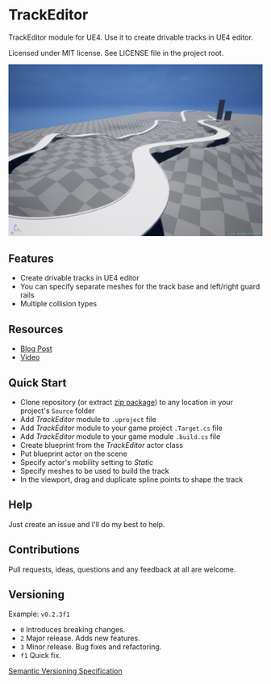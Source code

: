 # TrackEditor

TrackEditor module for UE4. Use it to create drivable tracks in UE4 editor.

Licensed under MIT license. See LICENSE file in the project root.

![TrackEditor cover screenshot](/Resources/cover_screenshot.png?raw=true "UE4 GraphPlotter module")

Features
--------

- Create drivable tracks in UE4 editor
- You can specify separate meshes for the track base and left/right guard rails
- Multiple collision types

Resources
---
* [Blog Post](???)    
* [Video](https://youtu.be/7IINabzPLeo)

Quick Start
------------------

- Clone repository (or extract [zip package](???)) to any location in your project's `Source` folder
- Add _TrackEditor_ module to `.uproject` file
- Add _TrackEditor_ module to your game project  `.Target.cs` file
- Add _TrackEditor_ module to your game module `.build.cs` file
- Create blueprint from the _TrackEditor_ actor class
- Put blueprint actor on the scene
- Specify actor's mobility setting to _Static_
- Specify meshes to be used to build the track
- In the viewport, drag and duplicate spline points to shape the track

Help
-----

Just create an issue and I'll do my best to help.

Contributions
------------

Pull requests, ideas, questions and any feedback at all are welcome.

Versioning
----------

Example: `v0.2.3f1`

- `0` Introduces breaking changes.
- `2` Major release. Adds new features.
- `3` Minor release. Bug fixes and refactoring.
- `f1` Quick fix.

[Semantic Versioning Specification](http://semver.org/)
